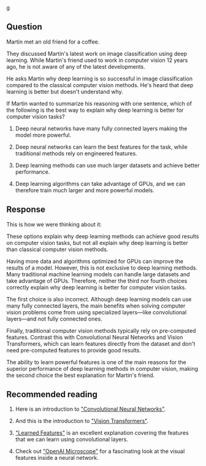 g

## Question

Martin met an old friend for a coffee.

They discussed Martin's latest work on image classification using deep learning. While Martin's friend used to work in computer vision 12 years ago, he is not aware of any of the latest developments.

He asks Martin why deep learning is so successful in image classification compared to the classical computer vision methods. He's heard that deep learning is better but doesn't understand why.

If Martin wanted to summarize his reasoning with one sentence, which of the following is the best way to explain why deep learning is better for computer vision tasks?



1. Deep neural networks have many fully connected layers making the model more powerful.

2. Deep neural networks can learn the best features for the task, while traditional methods rely on engineered features.

3. Deep learning methods can use much larger datasets and achieve better performance.

4. Deep learning algorithms can take advantage of GPUs, and we can therefore train much larger and more powerful models.


## Response


This is how we were thinking about it:

These options explain why deep learning methods can achieve good results on computer vision tasks, but not all explain why deep learning is better than classical computer vision methods.

Having more data and algorithms optimized for GPUs can improve the results of a model. However, this is not exclusive to deep learning methods. Many traditional machine learning models can handle large datasets and take advantage of GPUs. Therefore, neither the third nor fourth choices correctly explain why deep learning is better for computer vision tasks.

The first choice is also incorrect. Although deep learning models can use many fully connected layers, the main benefits when solving computer vision problems come from using specialized layers—like convolutional layers—and not fully connected ones.

Finally, traditional computer vision methods typically rely on pre-computed features. Contrast this with Convolutional Neural Networks and Vision Transformers, which can learn features directly from the dataset and don't need pre-computed features to provide good results.

The ability to learn powerful features is one of the main reasons for the superior performance of deep learning methods in computer vision, making the second choice the best explanation for Martin's friend.

## Recommended reading


1. Here is an introduction to ["Convolutional Neural Networks"](https://en.wikipedia.org/wiki/Convolutional_neural_network).

2. And this is the introduction to ["Vision Transformers"](https://en.wikipedia.org/wiki/Vision_transformer).

3. ["Learned Features"](https://christophm.github.io/interpretable-ml-book/cnn-features.html) is an excellent explanation covering the features that we can learn using convolutional layers.

4. Check out ["OpenAI Microscope"](https://openai.com/blog/microscope/) for a fascinating look at the visual features inside a neural network.
